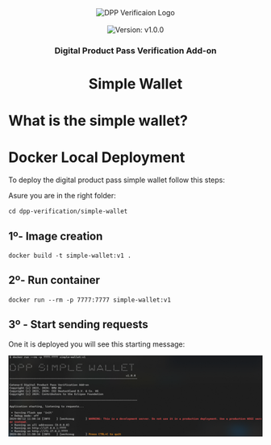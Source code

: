 <!--
Tractus-X - Digital Product Passport Verification Add-on

Copyright (c) 2023, 2024 BMW AG, Henkel AG & Co. KGaA
Copyright (c) 2023, 2024 CGI Deutschland B.V. & Co. KG
Copyright (c) 2023, 2024 Contributors to the Eclipse Foundation

See the NOTICE file(s) distributed with this work for additional
information regarding copyright ownership.

This program and the accompanying materials are made available under the
terms of the Apache License, Version 2.0 which is available at
https://www.apache.org/licenses/LICENSE-2.0.

Unless required by applicable law or agreed to in writing, software
distributed under the License is distributed on an "AS IS" BASIS
WITHOUT WARRANTIES OR CONDITIONS OF ANY KIND,
either express or implied. See the
License for the specific language govern in permissions and limitations
under the License.

SPDX-License-Identifier: Apache-2.0
-->


<div align="center">
  <img alt="DPP Verificaion Logo" src="./resources/verification-logo.png" width="350" height="350">
  <br><br>
  <img alt="Version:  v1.0.0" src="https://img.shields.io/badge/Version-v1.0.0-blue?style=for-the-badge">
  <h3> Digital Product Pass Verification Add-on</h3>
  <h1> Simple Wallet </h1>
  
</div>


# What is the simple wallet?



# Docker Local Deployment

To deploy the digital product pass simple wallet follow this steps:

Asure you are in the right folder:

```
cd dpp-verification/simple-wallet
```

## 1º- Image creation

```
docker build -t simple-wallet:v1 .
```

## 2º- Run container

```
docker run --rm -p 7777:7777 simple-wallet:v1
```

## 3º - Start sending requests

One it is deployed you will see this starting message:

![Starting Message](./media/startingMessage.png)
